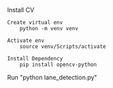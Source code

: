 Install CV 

	Create virtual env 
		python -m venv venv
  
	Activate env
		source venv/Scripts/activate
  
	Install Dependency
		pip install opencv-python
  
		

Run "python lane_detection.py"
